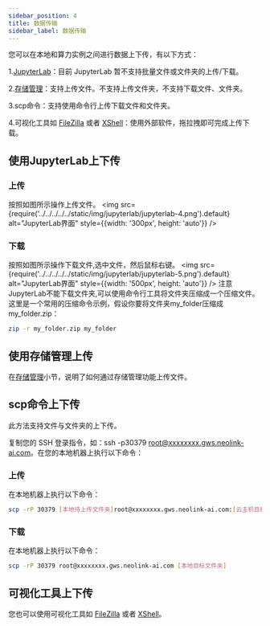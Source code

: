 ```yaml
---
sidebar_position: 4
title: 数据传输
sidebar_label: 数据传输
---
```


您可以在本地和算力实例之间进行数据上下传，有以下方式：

1.[JupyterLab](../ContainerInstance/jupterlab)：目前 JupyterLab 暂不支持批量文件或文件夹的上传/下载。

2.[存储管理](createstorage)：支持上传文件。不支持上传文件夹，不支持下载文件、文件夹。

3.scp命令：支持使用命令行上传下载文件和文件夹。

4.可视化工具如 [FileZilla](https://wiki.filezilla-project.org/FileZilla_Client_Tutorial_(en)) 或者 [XShell](https://www.xshellcn.com/zhishi/xshell-cswjjc.html)：使用外部软件，拖拉拽即可完成上传下载。

## 使用JupyterLab上下传

### 上传

按照如图所示操作上传文件。
<img src={require('../../../../../static/img/jupyterlab/jupyterlab-4.png').default} alt="JupyterLab界面" style={{width: '300px', height: 'auto'}} />

### 下载

按照如图所示操作下载文件,选中文件，然后鼠标右键。
<img src={require('../../../../../static/img/jupyterlab/jupyterlab-5.png').default} alt="JupyterLab界面" style={{width: '500px', height: 'auto'}} />
注意JupyterLab不能下载文件夹,可以使用命令行工具将文件夹压缩成一个压缩文件。这里是一个常用的压缩命令示例，假设你要将文件夹my_folder压缩成my_folder.zip：
```bash
zip -r my_folder.zip my_folder
```


## 使用存储管理上传
在[存储管理](createstorage)小节，说明了如何通过存储管理功能上传文件。

## scp命令上下传
此方法支持文件与文件夹的上下传。

复制您的 SSH 登录指令，如：ssh -p30379 root@xxxxxxxx.gws.neolink-ai.com。在您的本地机器上执行以下命令：

### 上传

在本地机器上执行以下命令：

```bash
scp -rP 30379 [本地待上传文件夹]root@xxxxxxxx.gws.neolink-ai.com:[云主机目标文件夹]
```

### 下载

在本地机器上执行以下命令：

```bash
scp -rP 30379 root@xxxxxxxx.gws.neolink-ai.com [本地目标文件夹]
```

## 可视化工具上下传
您也可以使用可视化工具如 [FileZilla](https://wiki.filezilla-project.org/FileZilla_Client_Tutorial_(en)) 或者 [XShell](https://www.xshellcn.com/zhishi/xshell-cswjjc.html)。